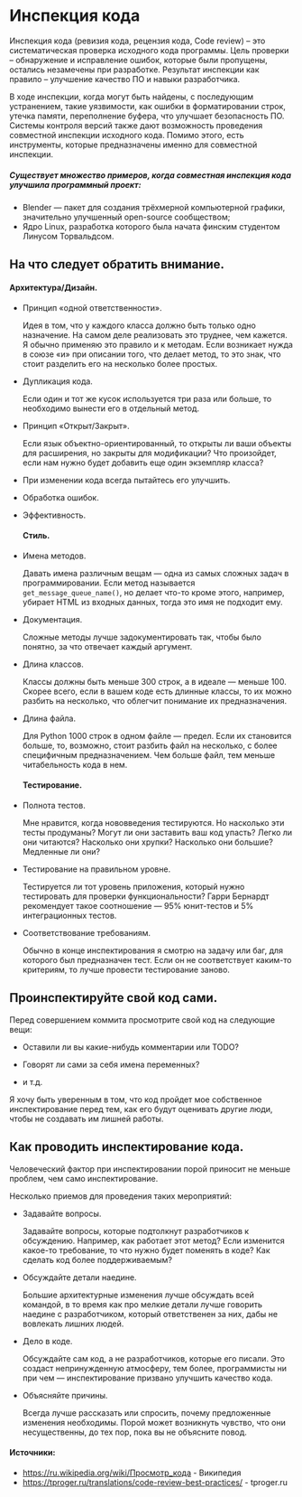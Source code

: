 # Инспекция кода

Инспекция кода (ревизия кода, рецензия кода, Code review) – это систематическая проверка исходного кода программы. Цель проверки – обнаружение и исправление ошибок, которые были пропущены, остались незамечены при разработке. Результат инспекции как правило – улучшение качество ПО и навыки разработчика.

В ходе инспекции, когда могут быть найдены, с последующим устранением, такие уязвимости, как ошибки в форматировании строк, утечка памяти, переполнение буфера, что улучшает безопасность ПО. Системы контроля версий также дают возможность проведения совместной инспекции исходного кода. Помимо этого, есть инструменты, которые предназначены именно для совместной инспекции.

##### Существует множество примеров, когда совместная инспекция кода улучшила программный проект:

- Blender — пакет для создания трёхмерной компьютерной графики, значительно улучшенный open-source сообществом;
- Ядро Linux, разработка которого была начата финским студентом Линусом Торвальдсом.



## На что следует обратить внимание.

#### Архитектура/Дизайн.

- Принцип «одной ответственности».

  Идея в том, что у каждого класса должно быть только одно назначение. На самом деле реализовать это труднее, чем кажется. Я обычно применяю это правило и к методам. Если возникает нужда в союзе «и» при описании того, что делает метод, то это знак, что стоит разделить его на несколько более простых.

- Дупликация кода.

  Если один и тот же кусок используется три раза или больше, то необходимо вынести его в отдельный метод.

- Принцип «Открыт/Закрыт».

  Если язык объектно-ориентированный, то открыты ли ваши объекты для расширения, но закрыты для модификации? Что произойдет, если нам нужно будет добавить еще один экземпляр класса?

- При изменении кода всегда пытайтесь его улучшить.

- Обработка ошибок.

- Эффективность.

  #### Стиль.

- Имена методов.

  Давать имена различным вещам — одна из самых сложных задач в программировании. Если метод называется `get_message_queue_name()`, но делает что-то кроме этого, например, убирает HTML из входных данных, тогда это имя не подходит ему.

- Документация.

  Сложные методы лучше задокументировать так, чтобы было понятно, за что отвечает каждый аргумент.

- Длина классов.

  Классы должны быть меньше 300 строк, а в идеале — меньше 100. Скорее всего, если в вашем коде есть длинные классы, то их можно разбить на несколько, что облегчит понимание их предназначения.

- Длина файла. 

  Для Python 1000 строк в одном файле — предел. Если их становится больше, то, возможно, стоит разбить файл на несколько, с более специфичным предназначением. Чем больше файл, тем меньше читабельность кода в нем.

  #### Тестирование.

- Полнота тестов.

  Мне нравится, когда нововведения тестируются. Но насколько эти тесты продуманы? Могут ли они заставить ваш код упасть? Легко ли они читаются? Насколько они хрупки? Насколько они большие? Медленные ли они?

- Тестирование на правильном уровне.  

  Тестируется ли тот уровень приложения, который нужно тестировать для проверки функциональности? Гарри Бернардт рекомендует такое соотношение — 95% юнит-тестов и 5% интеграционных тестов.

- Соответствование требованиям. 

  Обычно в конце инспектирования я смотрю на задачу или баг, для которого был предназначен тест. Если он не соответствует каким-то критериям, то лучше провести тестирование заново.

  

## Проинспектируйте свой код сами.

Перед совершением коммита просмотрите свой код на следующие вещи:

- Оставили ли вы какие-нибудь комментарии или TODO?
- Говорят ли сами за себя имена переменных?

- и т.д.

Я хочу быть уверенным в том, что код пройдет мое собственное инспектирование перед тем, как его будут оценивать другие люди, чтобы не создавать им лишней работы.



## Как проводить инспектирование кода.

Человеческий фактор при инспектировании порой приносит не меньше проблем, чем само инспектирование.

Несколько приемов для проведения таких мероприятий:

- Задавайте вопросы. 

  Задавайте вопросы, которые подтолкнут разработчиков к обсуждению. Например, как работает этот метод? Если изменится какое-то требование, то что нужно будет поменять в коде? Как сделать код более поддерживаемым?

- Обсуждайте детали наедине. 

  Большие архитектурные изменения лучше обсуждать всей командой, в то время как про мелкие детали лучше говорить наедине с разработчиком, который ответственен за них, дабы не вовлекать лишних людей.

- Дело в коде.

   Обсуждайте сам код, а не разработчиков, которые его писали. Это создаcт непринужденную атмосферу, тем более, программисты ни при чем — инспектирование призвано улучшить качество кода.

- Объясняйте причины.

  Всегда лучше рассказать или спросить, почему предложенные изменения необходимы. Порой может возникнуть чувство, что они несущественны, до тех пор, пока вы не объясните повод.



#### Источники:

- https://ru.wikipedia.org/wiki/Просмотр_кода - Википедия
- https://tproger.ru/translations/code-review-best-practices/ - tproger.ru